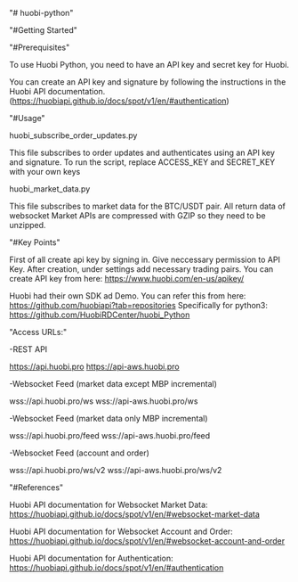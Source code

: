 "# huobi-python" 

"#Getting Started"

"#Prerequisites"

To use Huobi Python, you need to have an API key and secret key for Huobi. 

You can create an API key and signature by following the instructions in the Huobi API documentation.
(https://huobiapi.github.io/docs/spot/v1/en/#authentication)

"#Usage"

huobi_subscribe_order_updates.py

This file subscribes to order updates and authenticates using an API key and signature.
To run the script, replace ACCESS_KEY and SECRET_KEY with your own keys

huobi_market_data.py

This file subscribes to market data for the BTC/USDT pair. 
All return data of websocket Market APIs are compressed with GZIP so they need to be unzipped.

"#Key Points"

First of all create api key by signing in. Give neccessary permission to API Key.
After creation, under settings add necessary trading pairs. You can create API key from here:
https://www.huobi.com/en-us/apikey/


Huobi had their own SDK ad Demo.
You can refer this from here: https://github.com/huobiapi?tab=repositories
Specifically for python3:  https://github.com/HuobiRDCenter/huobi_Python

"Access URLs:"

-REST API

https://api.huobi.pro
https://api-aws.huobi.pro

-Websocket Feed (market data except MBP incremental)

wss://api.huobi.pro/ws
wss://api-aws.huobi.pro/ws

-Websocket Feed (market data only MBP incremental)

wss://api.huobi.pro/feed
wss://api-aws.huobi.pro/feed

-Websocket Feed (account and order)

wss://api.huobi.pro/ws/v2
wss://api-aws.huobi.pro/ws/v2



"#References"

Huobi API documentation for Websocket Market Data:
https://huobiapi.github.io/docs/spot/v1/en/#websocket-market-data

Huobi API documentation for Websocket Account and Order:
https://huobiapi.github.io/docs/spot/v1/en/#websocket-account-and-order

Huobi API documentation for Authentication:
https://huobiapi.github.io/docs/spot/v1/en/#authentication